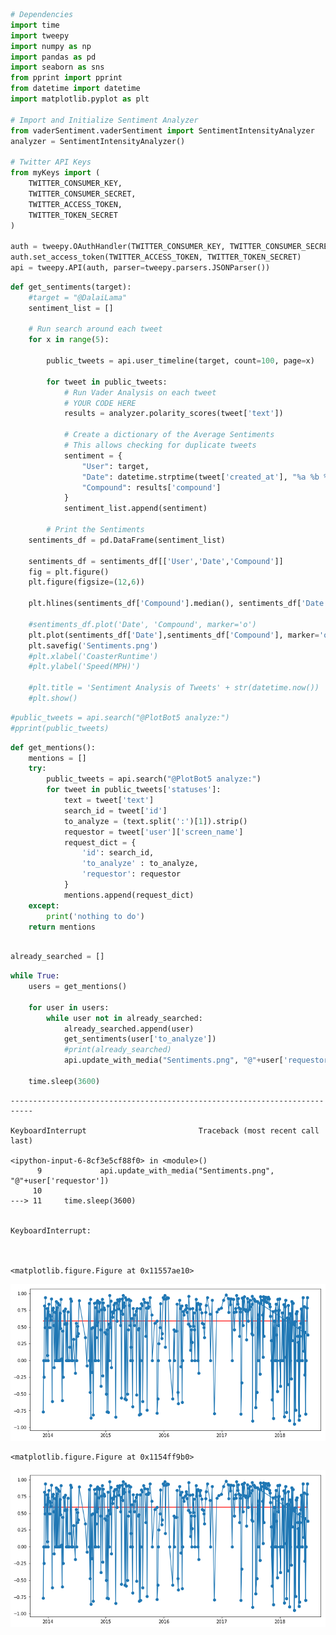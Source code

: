 

```python
# Dependencies
import time
import tweepy
import numpy as np
import pandas as pd
import seaborn as sns
from pprint import pprint
from datetime import datetime
import matplotlib.pyplot as plt

# Import and Initialize Sentiment Analyzer
from vaderSentiment.vaderSentiment import SentimentIntensityAnalyzer
analyzer = SentimentIntensityAnalyzer()

# Twitter API Keys
from myKeys import (
    TWITTER_CONSUMER_KEY,
    TWITTER_CONSUMER_SECRET,
    TWITTER_ACCESS_TOKEN,
    TWITTER_TOKEN_SECRET
)

auth = tweepy.OAuthHandler(TWITTER_CONSUMER_KEY, TWITTER_CONSUMER_SECRET)
auth.set_access_token(TWITTER_ACCESS_TOKEN, TWITTER_TOKEN_SECRET)
api = tweepy.API(auth, parser=tweepy.parsers.JSONParser())
```


```python
def get_sentiments(target):
    #target = "@DalaiLama"
    sentiment_list = []

    # Run search around each tweet
    for x in range(5):

        public_tweets = api.user_timeline(target, count=100, page=x)

        for tweet in public_tweets:
            # Run Vader Analysis on each tweet
            # YOUR CODE HERE
            results = analyzer.polarity_scores(tweet['text'])

            # Create a dictionary of the Average Sentiments
            # This allows checking for duplicate tweets
            sentiment = {
                "User": target,
                "Date": datetime.strptime(tweet['created_at'], "%a %b %d %H:%M:%S %z %Y"),
                "Compound": results['compound']
            }
            sentiment_list.append(sentiment)

        # Print the Sentiments
    sentiments_df = pd.DataFrame(sentiment_list)
    
    sentiments_df = sentiments_df[['User','Date','Compound']]
    fig = plt.figure()
    plt.figure(figsize=(12,6))
    
    plt.hlines(sentiments_df['Compound'].median(), sentiments_df['Date'].min(), sentiments_df['Date'].max(), 'r')
    
    #sentiments_df.plot('Date', 'Compound', marker='o')
    plt.plot(sentiments_df['Date'],sentiments_df['Compound'], marker='o')
    plt.savefig('Sentiments.png')
    #plt.xlabel('CoasterRuntime')
    #plt.ylabel('Speed(MPH)')
    
    #plt.title = 'Sentiment Analysis of Tweets' + str(datetime.now())
    #plt.show()
```


```python
#public_tweets = api.search("@PlotBot5 analyze:")
#pprint(public_tweets)
```


```python
def get_mentions():
    mentions = []
    try:
        public_tweets = api.search("@PlotBot5 analyze:")
        for tweet in public_tweets['statuses']:
            text = tweet['text']
            search_id = tweet['id']
            to_analyze = (text.split(':')[1]).strip()
            requestor = tweet['user']['screen_name']
            request_dict = {
                'id': search_id,
                'to_analyze' : to_analyze,
                'requestor': requestor
            }
            mentions.append(request_dict)
    except:
        print('nothing to do')
    return mentions    
        
```


```python
already_searched = []
```


```python
while True:
    users = get_mentions()
    
    for user in users:
        while user not in already_searched:
            already_searched.append(user)
            get_sentiments(user['to_analyze'])
            #print(already_searched)
            api.update_with_media("Sentiments.png", "@"+user['requestor'])
            
    time.sleep(3600)
```


    ---------------------------------------------------------------------------

    KeyboardInterrupt                         Traceback (most recent call last)

    <ipython-input-6-8cf3e5cf88f0> in <module>()
          9             api.update_with_media("Sentiments.png", "@"+user['requestor'])
         10 
    ---> 11     time.sleep(3600)
    

    KeyboardInterrupt: 



    <matplotlib.figure.Figure at 0x11557ae10>



![png](output_5_2.png)



    <matplotlib.figure.Figure at 0x1154ff9b0>



![png](output_5_4.png)

